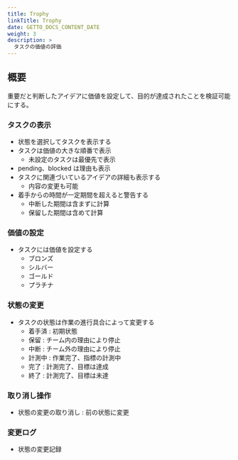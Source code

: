 ```yaml
---
title: Trophy
linkTitle: Trophy
date: GETTO_DOCS_CONTENT_DATE
weight: 3
description: >
  タスクの価値の評価
---
```


## 概要

重要だと判断したアイデアに価値を設定して、目的が達成されたことを検証可能にする。


### タスクの表示

- 状態を選択してタスクを表示する
- タスクは価値の大きな順番で表示
  - 未設定のタスクは最優先で表示
- pending、blocked は理由も表示
- タスクに関連づいているアイデアの詳細も表示する
  - 内容の変更も可能
- 着手からの時間が一定期間を超えると警告する
  - 中断した期間は含まずに計算
  - 保留した期間は含めて計算


### 価値の設定

- タスクには価値を設定する
  - ブロンズ
  - シルバー
  - ゴールド
  - プラチナ


### 状態の変更

- タスクの状態は作業の進行具合によって変更する
  - 着手済 : 初期状態
  - 保留 : チーム内の理由により停止
  - 中断 : チーム外の理由により停止
  - 計測中 : 作業完了、指標の計測中
  - 完了 : 計測完了、目標は達成
  - 終了 : 計測完了、目標は未達


### 取り消し操作

- 状態の変更の取り消し : 前の状態に変更


### 変更ログ

- 状態の変更記録

